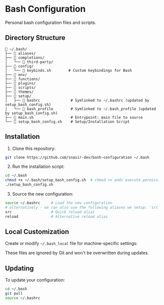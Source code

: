 # Bash Configuration

Personal bash configuration files and scripts.

## Directory Structure

```
📁 ~/.bash/
├── 📁 aliases/
├── 📁 completions/
│   └── 📁 third-party/
├── 📁 config/
│   └── 📄 keybinds.sh        # Custom keybindings for Bash
├── 📁 env/
├── 📁 functions/
├── 📁 plugins/
├── 📁 scripts/
├── 📁 themes/
├── 📁 setup/
│   ├── 📄 bashrc              # Symlinked to ~/.bashrc (updated by setup_bash_config.sh)
│   └── 📄 bash_profile        # Symlinked to ~/.bash_profile (updated by setup_bash_config.sh)
├── 📄 main.sh                 # Entrypoint: main file to source
└── 📄 setup_bash_config.sh    # Setup/Installation Script
```

## Installation

1. Clone this repository:

```bash
git clone https://github.com/snasir-dev/bash-configuration ~/.bash
```

2. Run the installation script:

```bash
cd ~/.bash
chmod +x ~/.bash/setup_bash_config.sh  # chmod +x adds execute permissions to the setup_bash_config.sh file.
./setup_bash_config.sh
```

3. Source the new configuration:

```bash
source ~/.bashrc     # Load the new configuration
# alternatively - we can also use the following aliases we setup: 'src' or 'reload'
src                  # Quick reload alias
reload               # Alternative reload alias
```

## Local Customization

Create or modify `~/.bash_local` file for machine-specific settings:

<!-- - `~/.bash/env/variables_local`
- `~/.bash/aliases/aliases_local` -->

These files are ignored by Git and won't be overwritten during updates.

## Updating

To update your configuration:

```bash
cd ~/.bash
git pull
source ~/.bashrc
```
